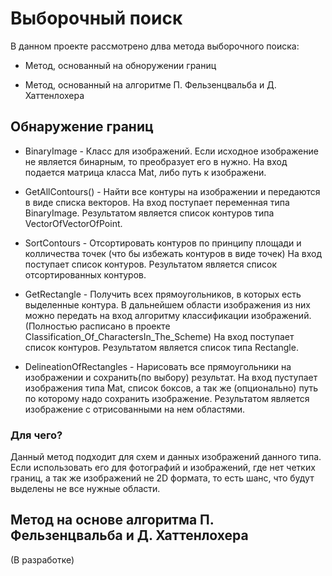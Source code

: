 # Выборочный поиск

В данном проекте рассмотрено длва метода выборочного поиска:

  - Метод, основанный на обноружении границ

  - Метод, основанный на алгоритме П. Фельзенцвальба и Д. Хаттенлохера

## Обнаружение границ

  - BinaryImage - Класс для изображений. Если исходное изображение не является бинарным, то преобразует его в нужно.
На вход подается матрица класса Mat, либо путь к изображени.

  - GetAllContours() - Найти все контуры на изображении и передаются в виде списка векторов. 
На вход поступает переменная типа BinaryImage. Результатом является список контуров типа VectorOfVectorOfPoint.

  - SortContours - Отсортировать контуров по принципу площади и колличества точек (что бы избежать контуров в виде точек)
  На вход поступает список контуров. Результатом является список отсортированных контуров.
  
  - GetRectangle - Получить всех прямоугольников, в которых есть выделенные контура. В дальнейшем области изображения из них можно передать на вход алгоритму классификации изображений. (Полностью расписано в проекте Classification_Of_CharactersIn_The_Scheme)
  На вход поступает список контуров. Результатом является список типа Rectangle.
  
  - DelineationOfRectangles - Нарисовать все прямоугольники на изображении и сохранить(по выбору) результат.
  На вход пуступает изображения типа Mat, список боксов, а так же (опционально) путь по которому надо сохранить изображение. Результатом является изображение с отрисованными на нем областями.
  
### Для чего?

Данный метод подходит для схем и данных изображений данного типа. Если использовать его для фотографий и изображений, где нет четких границ, а так же изображений не 2D формата, то есть шанс, что будут выделены не все нужные области.

## Метод на основе алгоритма П. Фельзенцвальба и Д. Хаттенлохера

(В разработке)
